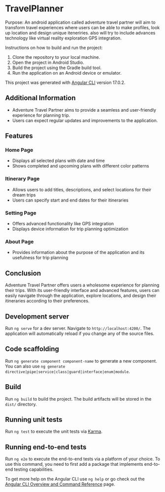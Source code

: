 # TravelPlanner

Purpose:
An android application called adventure travel partner will aim to transform travel experiences where users can be able to make profiles, look up location and design unique iteneriries. also will try to include advances technology like virtual reality exploration GPS integration.

 Instructions on how to build and run the project:
1. Clone the repository to your local machine.
2. Open the project in Android Studio.
3. Build the project using the Gradle build tool.
4. Run the application on an Android device or emulator.

This project was generated with [Angular CLI](https://github.com/angular/angular-cli) version 17.0.2.

## Additional Information
- Adventure Travel Partner aims to provide a seamless and user-friendly experience for planning trip.
- Users can expect regular updates and improvements to the application.


## Features
### Home Page
- Displays all selected plans with date and time
- Shows completed and upcoming plans with different color patterns
### Itinerary Page
- Allows users to add titles, descriptions, and select locations for their dream trips
- Users can specify start and end dates for their itineraries
### Setting Page
- Offers advanced functionality like GPS integration
- Displays device information for trip planning optimization
### About Page
- Provides information about the purpose of the application and its usefulness for trip planning

## Conclusion
Adventure Travel Partner offers users a wholesome experience for planning their trips. With its user-friendly interface and advanced features, users can easily navigate through the application, explore locations, and design their itineraries according to their preferences.

  
## Development server
Run `ng serve` for a dev server. Navigate to `http://localhost:4200/`. The application will automatically reload if you change any of the source files.

## Code scaffolding
Run `ng generate component component-name` to generate a new component. You can also use `ng generate directive|pipe|service|class|guard|interface|enum|module`.

## Build
Run `ng build` to build the project. The build artifacts will be stored in the `dist/` directory.

## Running unit tests
Run `ng test` to execute the unit tests via [Karma](https://karma-runner.github.io).

## Running end-to-end tests
Run `ng e2e` to execute the end-to-end tests via a platform of your choice. To use this command, you need to first add a package that implements end-to-end testing capabilities.



To get more help on the Angular CLI use `ng help` or go check out the [Angular CLI Overview and Command Reference](https://angular.io/cli) page.
